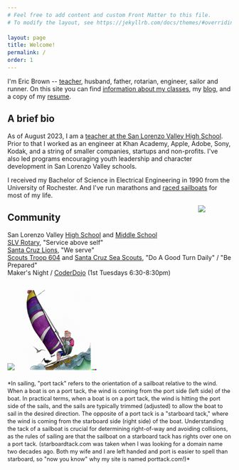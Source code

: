 ```yaml
---
# Feel free to add content and custom Front Matter to this file.
# To modify the layout, see https://jekyllrb.com/docs/themes/#overriding-theme-defaults

layout: page
title: Welcome!
permalink: /
order: 1
---
```


I'm Eric Brown -- [teacher](/teaching/), husband, father, rotarian, engineer, sailor and runner. On this site you can find [information about my classes](/slv/), my [blog](/blog/), and a copy of my [resume](/resume/).

## A brief bio



As of August 2023, I am a [teacher at the San Lorenzo Valley High School](/teaching/). Prior to that I worked as an engineer at Khan Academy, Apple, Adobe, Sony, Kodak, and a string of smaller companies, startups and non-profits. I've also led programs encouraging youth leadership and character development in San Lorenzo Valley schools.

I received my Bachelor of Science in Electrical Engineering in 1990 from the University of Rochester. And I've run marathons and [raced sailboats](https://photos.app.goo.gl/q54pVKj9XjczAdN47) for most of my life.

<a href="https://portal.clubrunner.ca//6779"><img align="right" src="https://cdn.freebiesupply.com/logos/large/2x/rotary-international-1-logo-png-transparent.png" width="75"></a>

## Community


San Lorenzo Valley [High School](https://hs.slvusd.org) and [Middle School](https://ms.slvusd.org)
<br> [SLV Rotary](https://portal.clubrunner.ca//6779), "Service above self"
<br> [Santa Cruz Lions](https://santacruzhostlionsclub.org/), "We serve"
<br> [Scouts Troop 604](https://sites.google.com/site/troop604112014/) and [Santa Cruz Sea Scouts](https://santacruzseascouts.com/), "Do A Good Turn Daily" / "Be Prepared"
<br> Maker's Night / [CoderDojo](https://coderdojo.com/en/about) (1st Tuesdays 6:30-8:30pm)

<br>
<!-- <img align="left" src="../docs/assets/images/ericbrown8.jpeg" width="150"> 
<img align="left" src="/docs/assets/images/porttack-sailor.png" width="200">
-->
<img src="../docs/assets/images/ericbrown8.jpeg" height="180"> 
<img src="/docs/assets/images/porttack-sailor.png" height="180">
<br><br>
<span style="font-size: 90%;">
*In sailing, "port tack" refers to the orientation of a sailboat relative to the wind. When a boat is on a port tack, the wind is coming from the port side (left side) of the boat. <!-- The term "tack" refers to the side of the boat that the wind is coming from. -->
In practical terms, when a boat is on a port tack, the wind is hitting the port side of the sails, and the sails are typically trimmed (adjusted) to allow the boat to sail in the desired direction. The opposite of a port tack is a "starboard tack," where the wind is coming from the starboard side (right side) of the boat.
Understanding the tack of a sailboat is crucial for determining right-of-way and avoiding collisions, as the rules of sailing are that the sailboat on a starboard tack has rights over one on a port tack.
(starboardtack.com was taken when I was looking for a domain name two decades ago. Both my wife and I are left handed and port is easier to spell than starboard, so "now you know" why my site is named porttack.com!)*
</span>

